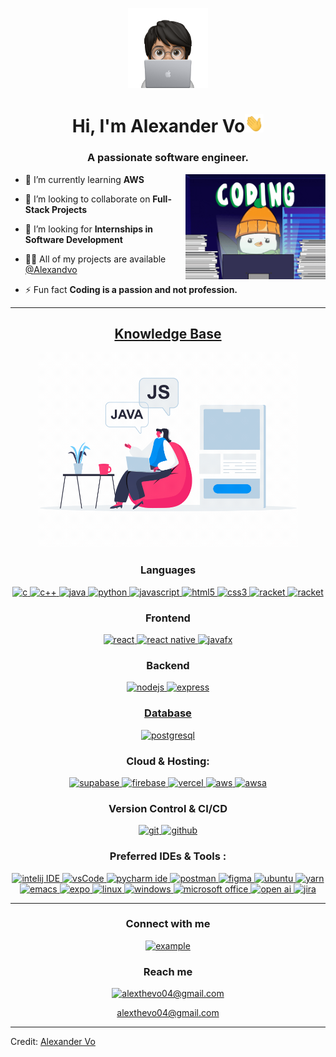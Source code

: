 <p align="center">
  <img style="width:8rem; height:auto" src="https://raw.githubusercontent.com/alexandvo/static-files/main/memoji-pfp.png"/>
</p>

<h1 align="center">Hi, I'm Alexander Vo<img width="30px" src="https://raw.githubusercontent.com/alexandvo/static-files/main/wave.gif"></h1>
<h3 font-size="20" align="center">A passionate software engineer.</h3>

- 🌱 I’m currently learning **AWS** <img align="right" style="width:14rem; height:auto" src="https://raw.githubusercontent.com/alexandvo/static-files/main/coding-penguin.gif"/>

- 👯 I’m looking to collaborate on **Full-Stack Projects**

- 🤝 I’m looking for **Internships in Software Development**

- 👨‍💻 All of my projects are available [@Alexandvo](https://github.com/alexandvo)

- ⚡ Fun fact **Coding is a passion and not profession.**


---


<h2 align="center"><u><b>Knowledge Base</b></u></h2>

<p align="center">
  <img style="width:26rem; height:auto" src="https://raw.githubusercontent.com/alexandvo/static-files/main/coders-prog.gif"/>
</p>



<h3 align="center">Languages</h3>
<p align="center">
  <a href="https://www.cprogramming.com/" target="_blank"> 
    <img src="https://img.shields.io/badge/C%20programming-A8B9CC.svg?style=for-the-badge&logo=c&logoColor=white"
      alt="c"/>
  </a>
  <a href="https://cplusplus.com/" target="_blank"> 
    <img src="https://img.shields.io/badge/c++-00599C.svg?style=for-the-badge&logo=c%2B%2B&logoColor=white"
      alt="c++"/>
  </a>
  <a href="https://www.java.com" target="_blank"> 
    <img src="https://img.shields.io/badge/Java-007396.svg?style=for-the-badge&logo=java&logoColor=white" 
      alt="java"/> 
  </a>
  <a href="https://www.python.org/" target="_blank"> 
    <img src="https://img.shields.io/badge/python-3776AB.svg?style=for-the-badge&logo=python&logoColor=white" 
      alt="python"/> 
  </a>
  <a href="https://developer.mozilla.org/en-US/docs/Web/JavaScript" target="_blank"> 
    <img src="https://img.shields.io/badge/Javascript-F7DF1E.svg?style=for-the-badge&logo=javascript&logoColor=black"
      alt="javascript"/> 
  </a>
  <a href="https://www.w3.org/html/" target="_blank"> 
    <img src="https://img.shields.io/badge/html-E34F26.svg?style=for-the-badge&logo=html5&logoColor=white"
      alt="html5"/> 
  </a>
  <a href="https://www.w3schools.com/css/" target="_blank">
    <img src="https://img.shields.io/badge/css-1572B6.svg?style=for-the-badge&logo=css3&logoColor=white"
      alt="css3"/>
  </a>
  <a href="https://racket-lang.org/" target="_blank">
    <img src="https://img.shields.io/badge/racket-9F1D20.svg?style=for-the-badge&logo=racket&logoColor=white"
      alt="racket"/>
  </a>
  <a href="https://www.w3schools.com/sql/" target="_blank">
    <img src="https://img.shields.io/badge/sql-4479A1.svg?style=for-the-badge"
      alt="racket"/>
  </a>
</p>

<h3 align="center">Frontend</h3>
<p align="center">
  <a href="https://reactjs.org/" target="_blank"> 
    <img src="https://img.shields.io/badge/reactjs-61DAFB.svg?style=for-the-badge&logo=react&logoColor=black"
      alt="react"/> 
  </a>
  <a href="https://reactnative.dev/" target="_blank"> 
    <img src="https://img.shields.io/badge/react_native-61DAFB.svg?style=for-the-badge&logo=react&logoColor=white"
      alt="react native"/> 
  </a>
  <a href="https://reactjs.org/" target="_blank"> 
    <img src="https://img.shields.io/badge/javafx-007396.svg?style=for-the-badge&logo=java&logoColor=white"
      alt="javafx"/> 
  </a>
</p>

<h3 align="center">Backend</h3>
<p align="center">
  <a href="https://nodejs.org" target="_blank"> 
    <img src="https://img.shields.io/badge/node.js-339933.svg?style=for-the-badge&logo=nodedotjs&logoColor=white"
      alt="nodejs"/> 
  </a>
  <a href="https://expressjs.com" target="_blank">
    <img src="https://img.shields.io/badge/express-000000.svg?style=for-the-badge&logo=express&logoColor=white"
      alt="express" />
</p>

<h3 align="center">Database</h3>
<p align="center">
  <a href="https://www.postgresql.org" target="_blank"> 
    <img src="https://img.shields.io/badge/postgreSQL-4169E1.svg?style=for-the-badge&logo=postgresql&logoColor=white"
      alt="postgresql"/> 
  </a>
</p>

<h3 align="center">Cloud & Hosting:</h3>
<p align="center">
  <a href="https://supabase.com/" target="_blank">
    <img  src="https://img.shields.io/badge/supabase-3333FF.svg?style=for-the-badge&logo=supabase&logoColor=white" alt="supabase"/> 
  </a>
  <a href="https://firebase.google.com/" target="_blank">
    <img src="https://img.shields.io/badge/firebase-FFCA28.svg?style=for-the-badge&logo=firebase&logoColor=black" alt="firebase"/>
  </a>
  <a href="https://vercel.com/" target="_blank">
    <img src="https://img.shields.io/badge/vercel-000000.svg?style=for-the-badge&logo=vercel&logoColor=white" alt="vercel"/>
  </a>
  <a href="https://aws.amazon.com/" target="_blank"> 
    <img src="https://img.shields.io/badge/aws-232F3E.svg?style=for-the-badge&logo=amazon-aws&logoColor=white"
      alt="aws"/> 
  </a> 
  <a href="https://render.com/" target="_blank"> 
    <img src="https://img.shields.io/badge/render.com-000000.svg?style=for-the-badge&logo=render&logoColor=white"
      alt="awsa"/> 
  </a> 
</p>

<h3 align="center">Version Control & CI/CD</h3>
<p align="center">
  <a href="https://git-scm.com/" target="_blank">
    <img src="https://img.shields.io/badge/git-F05032.svg?style=for-the-badge&logo=git&logoColor=white"
      alt="git"/>
  </a>
  <a href="https://github.com/ELanza-48" target="_blank">
    <img src="https://img.shields.io/badge/github-181717.svg?style=for-the-badge&logo=github&logoColor=white" alt="github" />
  </a>
</p>

<h3 align="center">Preferred IDEs  & Tools :</h3>
<p align="center"> 
  <a href="https://www.jetbrains.com/idea/" target="_blank">
    <img src="https://img.shields.io/badge/intellij-000000.svg?style=for-the-badge&logo=intellij-idea&logoColor=white" alt="intelij IDE"/> 
  </a>
  <a href="https://code.visualstudio.com/" target="_blank">
    <img src="https://img.shields.io/badge/vscode-007ACC.svg?style=for-the-badge&logo=visualstudiocode&logoColor=white" alt="vsCode"/> 
  </a>
  <a href="https://www.jetbrains.com/pycharm/" target="_blank">
    <img src="https://img.shields.io/badge/pycharm-000000.svg?style=for-the-badge&logo=pycharm&logoColor=white" alt="pycharm ide" />
  </a>
  <a href="https://postman.com" target="_blank"> 
    <img src="https://img.shields.io/badge/postman-FF6C37.svg?style=for-the-badge&logo=postman&logoColor=white" alt="postman"/>
  </a>
  <a href="https://www.figma.com/" target="_blank">
    <img src="https://img.shields.io/badge/figma-F24E1E.svg?style=for-the-badge&logo=figma&logoColor=white"
      alt="figma"/>
  </a>
  <a href="https://ubuntu.com/" target="_blank"> 
    <img src="https://img.shields.io/badge/ubuntu-E95420.svg?style=for-the-badge&logo=ubuntu&logoColor=white" alt="ubuntu"/>
  </a>
  <a href="https://yarnpkg.com/" target="_blank"> 
    <img src="https://img.shields.io/badge/yarn-2C8EBB.svg?style=for-the-badge&logo=yarn&logoColor=white" alt="yarn"/>
  </a>
  <a href="https://www.gnu.org/software/emacs/" target="_blank"> 
    <img src="https://img.shields.io/badge/emacs-7F5AB6.svg?style=for-the-badge&logo=gnu-emacs&logoColor=white" alt="emacs"/>
  </a>
  <a href="https://expo.dev/" target="_blank"> 
    <img src="https://img.shields.io/badge/expo-000020.svg?style=for-the-badge&logo=expo&logoColor=white" alt="expo"/>
  </a>
  <a href="https://en.wikipedia.org/wiki/Linux" target="_blank"> 
    <img src="https://img.shields.io/badge/linux-FCC624.svg?style=for-the-badge&logo=linux&logoColor=black" alt="linux"/>
  </a>
  <a href="https://microsoft.fandom.com/wiki/Microsoft_Windows" target="_blank"> 
    <img src="https://img.shields.io/badge/windows-0078D6.svg?style=for-the-badge&logo=windows&logoColor=white" alt="windows"/>
  </a>
  <a href="https://www.office.com/" target="_blank"> 
    <img src="https://img.shields.io/badge/microsoft_office-D83B01.svg?style=for-the-badge&logo=microsoft&logoColor=white" alt="microsoft office"/>
  </a>
  <a href="https://openai.com/" target="_blank"> 
    <img src="https://img.shields.io/badge/openai-412991.svg?style=for-the-badge&logo=openai&logoColor=white" alt="open ai"/>
  </a>
  <a href="https://www.atlassian.com/software/jira" target="_blank"> 
    <img src="https://img.shields.io/badge/jira-0052CC.svg?style=for-the-badge&logo=jira&logoColor=white" alt="jira"/>
  </a>
</p>

----

<h3 align="center">Connect with me</h3>

<div style="margin-top:10px" align="center">
  <div>
    <a  href="https://linkedin.com/in/alexandvo" target="_blank">
      <img src="https://img.shields.io/badge/Linked%20In-0A66C2.svg?style=for-the-badge&logo=linkedin&logoColor=white" alt="example"/>
    </a>
  </div>
</div>

<h3 align="center">Reach me</h3>

<p align="center">
  <a href="mailto:alexthevo04@gmail.com?subject=Feedback%20From%20Github&body=Hello," target="_blank">
    <img src="https://img.shields.io/badge/Gmail-D14836.svg?style=for-the-badge&logo=gmail&logoColor=white" alt="alexthevo04@gmail.com"/>
  </a>
</p>
<p align="center">
<a href="mailto:alexthevo04@gmail.com?subject=Feedback%20From%20Github&body=Hello," target="_blank">alexthevo04@gmail.com</a>
</p>

------
Credit: [Alexander Vo](https://github.com/alexandvo)
